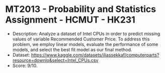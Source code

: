 # MT2013 - Probability and Statistics Assignment - HCMUT - HK231
- Description: Analyze a dataset of Intel CPUs in order to predict missing values of variable Recommended Customer Price. To address this problem, we employ linear models, evaluate the performance of some models, and select the best fit model as our final method.
- Dataset: https://www.kaggle.com/datasets/iliassekkaf/computerparts?resource=downlo&select=Intel_CPUs.csv
- Score: 9/10.
